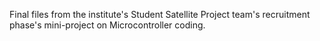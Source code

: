 Final files from the institute's Student Satellite Project team's recruitment phase's mini-project on Microcontroller coding.
